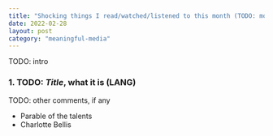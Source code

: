 ```yaml
---
title: "Shocking things I read/watched/listened to this month (TODO: month year)"
date: 2022-02-28
layout: post
category: "meaningful-media"
---
```


TODO: intro

### 1. TODO: _Title_, what it is (LANG)
TODO: other comments, if any

- Parable of the talents
- Charlotte Bellis
